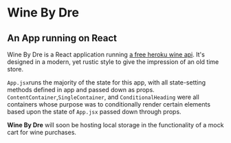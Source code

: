 # Wine By Dre
## An App running on React

Wine By Dre is a React application running [a free heroku wine api](http://myapi-profstream.herokuapp.com/api/[app_id]/wines). It's designed in a modern, yet rustic style to give the impression of an old time store. 

`App.jsx`runs the majority of the state for this app, with all state-setting methods defined in app and passed down as props. `ContentContainer`,`SingleContainer`, and `ConditionalHeading` were all containers whose purpose was to conditionally render certain elements based upon the state of `App.jsx` passed down through props. 

**Wine By Dre** will soon be hosting local storage in the functionality of a mock cart for wine purchases.
